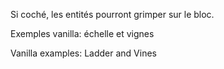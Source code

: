 Si coché, les entités pourront grimper sur le bloc.

Exemples vanilla: échelle et vignes

Vanilla examples: Ladder and Vines